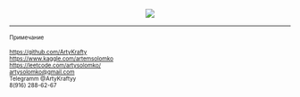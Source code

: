 <p align="center">  </p align="center">

<p align="center"><img src='https://i.ibb.co/gPkgtWX/shutterstock-669838285.jpg'></p>




---
<font size="1">
Примечание

https://github.com/ArtyKrafty  
https://www.kaggle.com/artemsolomko  
https://leetcode.com/artysolomko/  
artysolomko@gmail.com  
Telegramm @ArtyKraftyy  
8(916) 288-62-67
</font>    